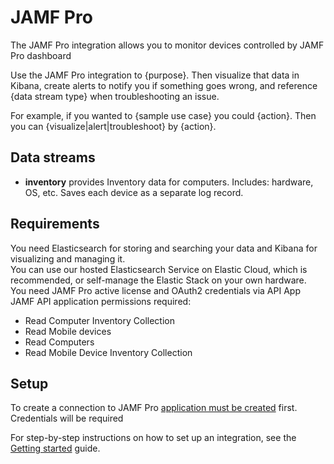 # JAMF Pro

The JAMF Pro integration allows you to monitor devices controlled by JAMF Pro dashboard 


Use the JAMF Pro integration to {purpose}. Then visualize that data in Kibana, create alerts to notify you if something goes wrong, and reference {data stream type} when troubleshooting an issue.

For example, if you wanted to {sample use case} you could {action}. Then you can {visualize|alert|troubleshoot} by {action}.

## Data streams

 * __inventory__ provides Inventory data for computers. Includes: hardware, OS, etc. Saves each device as a separate log record.

## Requirements

You need Elasticsearch for storing and searching your data and Kibana for visualizing and managing it.  
You can use our hosted Elasticsearch Service on Elastic Cloud, which is recommended, or self-manage the Elastic Stack on your own hardware.  
You need JAMF Pro active license and OAuth2 credentials via API App  
JAMF API application permissions required:  
 * Read Computer Inventory Collection
 * Read Mobile devices
 * Read Computers
 * Read Mobile Device Inventory Collection

## Setup

To create a connection to JAMF Pro [application must be created](https://learn.jamf.com/en-US/bundle/jamf-pro-documentation-current/page/API_Roles_and_Clients.html) first. Credentials will be required

For step-by-step instructions on how to set up an integration, see the
[Getting started](https://www.elastic.co/guide/en/welcome-to-elastic/current/getting-started-observability.html) guide.

<!-- Additional set up instructions -->

<!-- If applicable -->
<!-- ## Logs reference -->

<!-- Repeat for each data stream of the current type -->
<!-- ### {Data stream name}

The `{data stream name}` data stream provides events from {source} of the following types: {list types}. -->

<!-- Optional -->
<!-- #### Example

An example event for `{data stream name}` looks as following:

{code block with example} -->

<!-- #### Exported fields

{insert table} -->

<!-- If applicable -->
<!-- ## Metrics reference -->

<!-- Repeat for each data stream of the current type -->
<!-- ### {Data stream name}

The `{data stream name}` data stream provides events from {source} of the following types: {list types}. -->

<!-- Optional -->
<!-- #### Example

An example event for `{data stream name}` looks as following:

{code block with example} -->

<!-- #### Exported fields

{insert table} -->
